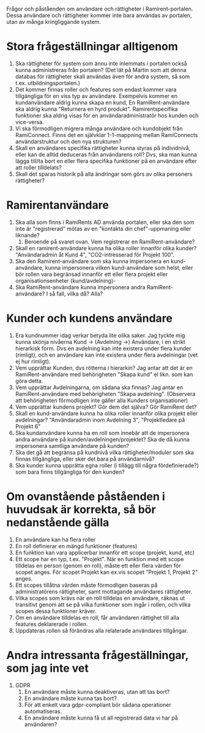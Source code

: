 Frågor och påståenden om användare och rättigheter i Ramirent-portalen.
Dessa användare och rättigheter kommer inte bara användas av portalen, utan av många kringliggande system.

# Stora frågeställningar alltigenom
1. Ska rättigheter för system som ännu inte inlemmats i portalen också kunna administreras från portalen? (Det lät på Martin som att denna databas för rättigheter skall användas även för andra system, 
så som t.ex. utbildningsportalen.)
2. Det kommer finnas roller och features som endast kommer vara tillgängliga för en viss typ av användare. Exempelvis kommer en kundanvändare aldrig kunna skapa en kund, En RamiRent-användare ska aldrig kunna "Returnera en hyrd produkt". Ramirentspecifika funktioner ska aldrig visas för en användaradministratör hos kunden och vice-versa.
3. Vi ska förmodligen migrera många användare och kundobjekt från RamiConnect. Finns det en självklar 1-1-mappning mellan RamiConnects användarstruktur och den nya strukturen?
4. Skall en användares specifika rättigheter kunna styras på individnivå, eller kan de alltid deduceras från användarens roll? Dvs, ska man kunna lägga till/ta bort en eller flera specifika funktioner på en användare efter att roller tilldelats?
5. Skall det sparas historik på alla ändringar som görs av olika personers rättigheter?

# Ramirentanvändare
1. Ska alla som finns i RamiRents AD använda portalen, eller ska den som inte är "registrerad" mötas av en "kontakta din chef"-uppmaning eller liknande?
    1. Beroende på svaret ovan. Vem registrerar en RamiRent-användare?
2. Skall en ramirent-användare kunna ha olika roller innanför olika kunder? "Användaradmin åt Kund 4", "CO2-intresserad för Projekt 100".
3. Ska den Ramirent-användare som ska kunna impersonera en kund-användare, kunna impersonera vilken kund-användare som helst, eller bör rollen vara begränsad innanför ett eller flera projekt eller organisationsenheter (kund/avdelning)-
4. Ska RamiRent-användare kunna impersonera andra RamiRent-användare? I så fall, vilka då? Alla?

# Kunder och kundens användare
1. Era kundnummer idag verkar betyda lite olika saker. Jag tyckte mig kunna skönja nivåerna Kund -> (Avdelning ->) Användare, i en strikt hierarkisk form. Dvs.en avdelning kan inte existera under flera kunder (rimligt), och en användare kan inte existera under flera avdelningar (vet ej hur rimligt).
2. Vem upprättar Kunden, dvs rötterna i hierarkin? Jag antar att det är en RamiRent-användare med behörigheten "Skapa kund" el likn. som kan göra detta. 
3. Vem upprättar Avdelningarna, om sådana ska finnas? Jag antar en RamiRent-användare med behörigheten "Skapa avdelning". (Observera att behörigheten förmodligen inte gäller alla Kunders organisationer)
4. Vem upprättar kundens projekt? Gör dem det själva? Gör RamiRent det? 
5. Skall en kund-användare kunna ha olika roller innanför olika projekt eller avdelningar? "Användaradmin inom Avdelning 3", "Projektledare på Projekt 6"
6. Ska kundanvändare kunna ha en roll som innebär att de impersonera andra användare på kunden/avdelningen/projektet? Ska de då kunna impersonera samtliga användare på kunden?
7. Ska det gå att begränsa på kundnivå vilka rättigheter/moduler som ska finnas tillgängliga, eller sker det bara på användarnivå?
8. Ska kunder kunna upprätta egna roller (i tillägg till några fördefinierade?) som bara finns tillgängliga för den kunden?

# Om ovanstående påståenden i huvudsak är korrekta, så bör nedanstående gälla
1. En användare kan ha flera roller
2. En roll definierar en mängd funktioner (features)
3. En funktion kan vara applicerbar innanför ett scope (projekt, kund, etc)
4. Ett scope har en typ, t.ex. "Projekt". När en funktion med ett scope tilldelas en person (genom en roll), måste ett eller flera värden för scopet anges. För scopet Projekt kan ex.vis scopet "Projekt 1, Projekt 2" anges. 
5. Ett scopes tillåtna värden måste förmodligen baseras på administratörens rättigheter, samt mottagande användares rättigheter.
6. Vilka scopes som krävs när en roll tilldelas en användare, räknas ut transitivt genom att se på vilka funktioner som ingår i rollen, och vilka scopes dessa funktioner kräver.
7. Om en användare tilldelas en roll, får användaren rättighet till alla features deklarerade i rollen.
8. Uppdateras rollen så förändras alla relaterade användares tillgångar.

# Andra intressanta frågeställningar, som jag inte vet 
1. GDPR
    1. En användare måste kunna deaktiveras, utan att tas bort?
    2. En användare måste kunna tas bort?
    3. För att enkelt vara gdpr-compliant bör sådana operationer automatiseras.
    4. En användare måste kunna få ut all registrerad data vi har på användaren?


